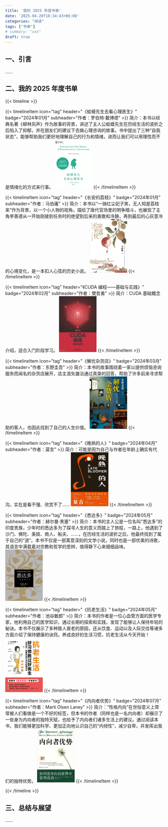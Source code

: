 ```yaml
---
title: '我的 2025 年度书单'
date: '2025-04-20T18:34:43+08:00'
categories: "阅读"
tags: ["书单"]
# summary: "xxx"
draft: true
---
```


## 一、引言

……

## 二、我的 2025 年度书单

{{< timeline >}}

{{< timelineItem icon="tag" header="《蛤蟆先生去看心理医生》" badge="2024年01月" subheader="作者：罗伯特·戴博德" >}}
简介：本书以经典名著《柳林风声》作为故事的背景，讲述了主人公蛤蟆先生在历经生活的波折之后陷入了抑郁，并在朋友们的建议下去做心理咨询的故事。书中提出了三种“自我状态”，能够帮助我们更好地理解自己的行为和情绪，进而让我们可以用理性而不是情绪化的方式来行事。
<img src="./images/蛤蟆先生去看心理医生.jpg" width="120" alt="book cover">
{{< /timelineItem >}}

{{< timelineItem icon="tag" header="《长安的荔枝》" badge="2024年01月" subheader="作者：马伯庸" >}}
简介：本书以“一骑红尘妃子笑，无人知是荔枝来”作为背景，以一个小人物的视角，描绘了唐代官场里的明争暗斗，也展现了主角李善德从一开始刚接到任务时的绝望到后来的勇敢和冷静，再到最后的心灰意冷的心境变化，是一本扣人心弦的历史小说。
<img src="./images/长安的荔枝.jpg" width="120" alt="book cover">
{{< /timelineItem >}}

{{< timelineItem icon="tag" header="《CUDA 编程——基础与实践》" badge="2024年02月" subheader="作者：樊哲勇" >}}
简介：CUDA 基础概念介绍，适合入门阶段学习。
<img src="./images/CUDA编程——基础与实践.png" width="120" alt="book cover">
{{< /timelineItem >}}

{{< timelineItem icon="tag" header="《解忧杂货店》" badge="2024年03月" subheader="作者：东野圭吾" >}}
简介：本书的故事围绕着一家以提供烦恼咨询服务而闻名的杂货店展开，店主浪矢雄治通过真挚的回答，帮助了许多前来寻求帮助的客人，也因此找到了自己的人生价值。
<img src="./images/解忧杂货店.jpg" width="120" alt="book cover">
{{< /timelineItem >}}

{{< timelineItem icon="tag" header="《晚熟的人》" badge="2024年04月" subheader="作者：莫言" >}}
简介：可能是因为自己与作者在年龄上确实有代沟，实在是看不懂、欣赏不了……
<img src="./images/晚熟的人.jpg" width="120" alt="book cover">
{{< /timelineItem >}}

{{< timelineItem icon="tag" header="《悉达多》" badge="2024年05月" subheader="作者：赫尔曼·黑塞" >}}
简介：本书的主人公是一位名叫“悉达多”的印度贵族，少年时的悉达多为了探寻人生的意义而踏上了旅程，一路上，他遇到了沙门、佛陀、美妓、商人、船夫、……，在历经生活的波折之后，他最终找到了属于自己的“道”。本书不仅是一部寓意深刻的文学小说，同时也是一部优美的诗歌，其语言中满载着对宗教和哲学的思辨，值得静下心来细细品味。
<img src="./images/悉达多.jpg" width="120" alt="book cover">
{{< /timelineItem >}}

{{< timelineItem icon="tag" header="《抗老生活》" badge="2024年05月" subheader="作者：池谷敏郎" >}}
简介：本书的作者是一位心血管方面的医学专家，他利用自己的医学知识，通过长期的探索和实践，发现了能够让人保持年轻的秘诀。本书不仅展示了多种致人衰老的原因，还从饮食、运动以及人际交往等诸多方面介绍了保持健康的诀窍。养成良好的生活习惯，抗老生活从今天开始！
<img src="./images/抗老生活.jpg" width="120" alt="book cover">
{{< /timelineItem >}}

{{< timelineItem icon="tag" header="《内向者优势》" badge="2024年07月" subheader="作者：Marti Olsen Laney" >}}
简介：“性格内向”在世俗意义上常常被人们看做是一个不好的标签，但本书的作者（同样也是一名内向者）却展示了一些身为内向者的独特天赋，也给予了内向者们诸多生活上的建议。通过阅读本书，我们能够更加科学、更加正向地认识自己的“内倾性”，减少自卑，并发挥出我们的独特优势。
<img src="./images/内向者优势.jpg" width="120" alt="book cover">
{{< /timelineItem >}}

{{< /timeline >}}

## 三、总结与展望

……
